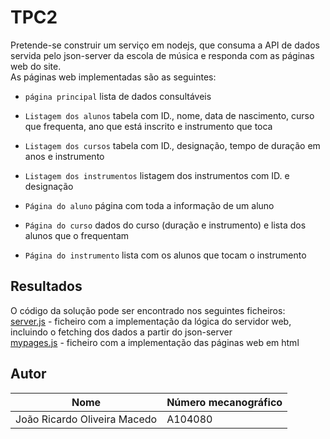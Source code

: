 # TPC2

Pretende-se construir um serviço em nodejs, que consuma a API de dados servida pelo json-server da escola de música e responda com as páginas web do site.  
As páginas web implementadas são as seguintes:

- `página principal` lista de dados consultáveis

- `Listagem dos alunos` tabela com ID., nome, data de nascimento, curso que frequenta, ano que está inscrito e instrumento que toca

- `Listagem dos cursos` tabela com ID., designação, tempo de duração em anos e instrumento

- `Listagem dos instrumentos` listagem dos instrumentos com ID. e designação

- `Página do aluno` página com toda a informação de um aluno

- `Página do curso` dados do curso (duração e instrumento) e lista dos alunos que o frequentam

- `Página do instrumento` lista com os alunos que tocam o instrumento

## Resultados
O código da solução pode ser encontrado nos seguintes ficheiros:  
[server.js](https://github.com/joaoR21/EngWeb2025/blob/main/TPC2/server.js) - ficheiro com a implementação da lógica do servidor web, incluindo o fetching dos dados a partir do json-server  
[mypages.js](https://github.com/joaoR21/EngWeb2025/blob/main/TPC2/mypages.js) - ficheiro com a implementação das páginas web em html

## Autor

| Nome  | Número mecanográfico |  
|-------|----------------------|  
| João Ricardo Oliveira Macedo | A104080 | 